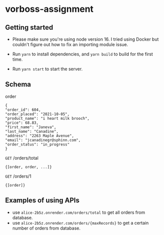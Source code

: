 # vorboss-assignment

## Getting started

- Please make sure you're using node version 16. I tried using Docker but couldn't figure out how to fix an importing module issue.

- Run `yarn` to install dependencies, and `yarn build` to build for the first time.

- Run `yarn start` to start the server.


## Schema
order 
```
{
"order_id": 604,
"order_placed": "2021-10-05",
"product_name": "i heart milk brooch",
"price": 68.83,
"first_name": "Janeva",
"last_name": "Canadine",
"address": "2263 Maple Avenue",
"email": "jcanadinegr@sphinn.com",
"order_status": "in_progress"
}
```

`GET` /orders/total 
```
{[order, order, ...]}
```

`GET` /orders/1
```
{[order]}
```

## Examples of using APIs

- use `alice-2b5z.onrender.com/orders/total` to get all orders from database.
- use `alice-2b5z.onrender.com/orders/{maxRecords}` to get a certain number of orders from database. 
